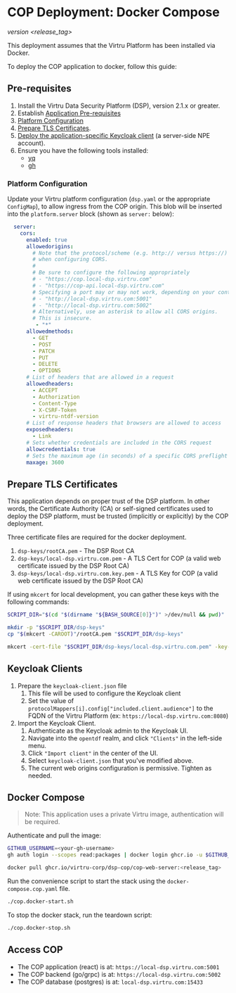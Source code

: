 
# COP Deployment: Docker Compose
_version <release_tag>_

This deployment assumes that the Virtru Platform has been installed via Docker.

To deploy the COP application to docker, follow this guide:

## Pre-requisites

1. Install the Virtru Data Security Platform (DSP), version 2.1.x or greater.
1. Establish [Application Pre-requisites](#pre-requisites)
1. [Platform Configuration](#platform-configuration)
1. [Prepare TLS Certificates](#prepare-tls-certificates).
1. [Deploy the application-specific Keycloak client](#keycloak-clients) (a server-side NPE account).
1. Ensure you have the following tools installed:
    - [yq](https://mikefarah.gitbook.io/yq/v3.x#install)
    - [gh](https://github.com/cli/cli?tab=readme-ov-file#installation)

### Platform Configuration

Update your Virtru platform configuration (`dsp.yaml` or the appropriate `ConfigMap`), to allow ingress from the COP origin. This blob will be inserted into the `platform.server` block (shown as `server:` below):

```yaml
  server:
    cors:
      enabled: true
      allowedorigins:
        # Note that the protocol/scheme (e.g. http:// versus https://) matters
        # when configuring CORS.
        #
        # Be sure to configure the following appropriately
        # - "https://cop.local-dsp.virtru.com"
        # - "https://cop-api.local-dsp.virtru.com"
        # Specifying a port may or may not work, depending on your container platform
        # - "http://local-dsp.virtru.com:5001"
        # - "http://local-dsp.virtru.com:5002"
        # Alternatively, use an asterisk to allow all CORS origins.
        # This is insecure.
         - "*"
      allowedmethods:
        - GET
        - POST
        - PATCH
        - PUT
        - DELETE
        - OPTIONS
      # List of headers that are allowed in a request
      allowedheaders:
        - ACCEPT
        - Authorization
        - Content-Type
        - X-CSRF-Token
        - virtru-ntdf-version
      # List of response headers that browsers are allowed to access
      exposedheaders:
        - Link
      # Sets whether credentials are included in the CORS request
      allowcredentials: true
      # Sets the maximum age (in seconds) of a specific CORS preflight request
      maxage: 3600
```

## Prepare TLS Certificates

This application depends on proper trust of the DSP platform. In other words,
the Certificate Authority (CA) or self-signed certificates used to deploy
the DSP platform, must be trusted (implicitly or explicitly) by the COP deployment.

Three certificate files are required for the docker deployment.

1. `dsp-keys/rootCA.pem` - The DSP Root CA
1. `dsp-keys/local-dsp.virtru.com.pem` - A TLS Cert for COP (a valid web certificate issued by the DSP Root CA)
1. `dsp-keys/local-dsp.virtru.com.key.pem` - A TLS Key for COP (a valid web certificate issued by the DSP Root CA)

If using `mkcert` for local development, you can gather these keys with the following commands:
```sh
SCRIPT_DIR="$(cd "$(dirname "${BASH_SOURCE[0]}")" >/dev/null && pwd)"

mkdir -p "$SCRIPT_DIR/dsp-keys"
cp "$(mkcert -CAROOT)"/rootCA.pem "$SCRIPT_DIR/dsp-keys"

mkcert -cert-file "$SCRIPT_DIR/dsp-keys/local-dsp.virtru.com.pem" -key-file "$SCRIPT_DIR/dsp-keys/local-dsp.virtru.com.key.pem" local-dsp.virtru.com "*.local-dsp.virtru.com" localhost
```


## Keycloak Clients

1. Prepare the `keycloak-client.json` file
    1. This file will be used to configure the Keycloak client
    1. Set the value of `protocolMappers[i].config["included.client.audience"]` to the FQDN of the Virtru Platform (ex: `https://local-dsp.virtru.com:8080`)
1. Import the Keycloak Client.  
    1. Authenticate as the Keycloak admin to the Keycloak UI.
    1. Navigate into the `opentdf` realm, and click `"Clients"` in the left-side menu.
    1. Click `"Import client"` in the center of the UI.
    1. Select `keycloak-client.json` that you've modified above.
    1. The current web origins configuration is permissive.  Tighten as needed.

## Docker Compose

> Note: This application uses a private Virtru image, authentication will be required.

Authenticate and pull the image:
```sh
GITHUB_USERNAME=<your-gh-username>
gh auth login --scopes read:packages | docker login ghcr.io -u $GITHUB_USERNAME --password-stdin

docker pull ghcr.io/virtru-corp/dsp-cop/cop-web-server:<release_tag>
```

Run the convenience script to start the stack using the `docker-compose.cop.yaml` file.

```sh
./cop.docker-start.sh
```

To stop the docker stack, run the teardown script:

```sh
./cop.docker-stop.sh
```

## Access COP
- The COP application (react) is at: `https://local-dsp.virtru.com:5001`
- The COP backend (go/grpc) is at: `https://local-dsp.virtru.com:5002`
- The COP database (postgres) is at: `local-dsp.virtru.com:15433`
